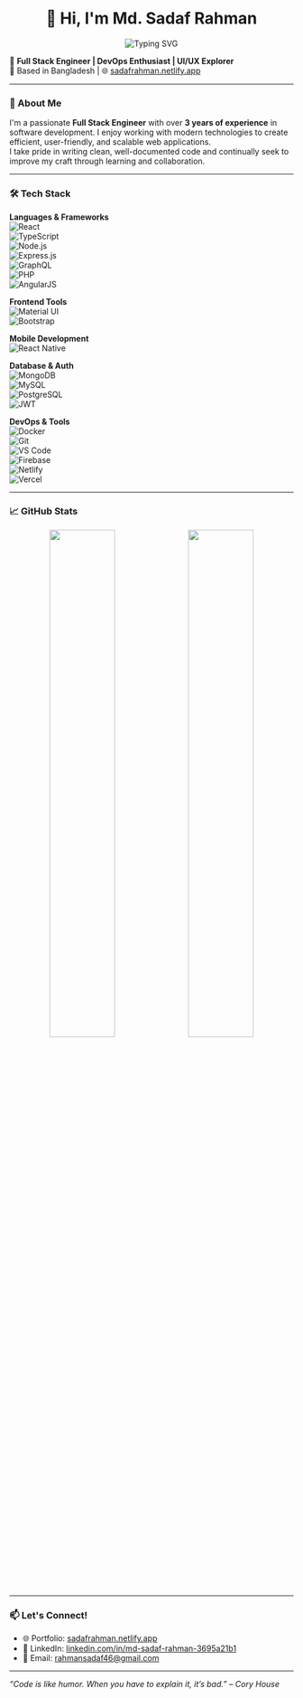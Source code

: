 

<div align="center">
  <h1 align="center">
  👋 Hi, I'm Md. Sadaf Rahman
  </h1>
  <p>
  <img src="https://readme-typing-svg.demolab.com?font=Fira+Code&duration=2000&pause=1000&color=F75C7E&width=435&lines=Full+Stack+Engineer;DevOps+Enthusiast;UI%2FUX+Explorer;Clean+Code+Advocate" alt="Typing SVG" />
</p>
</div>

🎯 **Full Stack Engineer | DevOps Enthusiast | UI/UX Explorer**  
📍 Based in Bangladesh | 🌐 [sadafrahman.netlify.app](https://sadafrahman.netlify.app)

---

### 🚀 About Me

I'm a passionate **Full Stack Engineer** with over **3 years of experience** in software development. I enjoy working with modern technologies to create efficient, user-friendly, and scalable web applications.  
I take pride in writing clean, well-documented code and continually seek to improve my craft through learning and collaboration.

---

### 🛠️ Tech Stack

**Languages & Frameworks**  
![React](https://img.shields.io/badge/-React-61DAFB?logo=react&logoColor=black&style=flat-square)  
![TypeScript](https://img.shields.io/badge/-TypeScript-007acc?logo=typescript&logoColor=white&style=flat-square)  
![Node.js](https://img.shields.io/badge/-Node.js-339933?logo=nodedotjs&logoColor=white&style=flat-square)  
![Express.js](https://img.shields.io/badge/-Express.js-000000?logo=express&logoColor=white&style=flat-square)  
![GraphQL](https://img.shields.io/badge/-GraphQL-E10098?logo=graphql&logoColor=white&style=flat-square)  
![PHP](https://img.shields.io/badge/-PHP-777BB4?logo=php&logoColor=white&style=flat-square)  
![AngularJS](https://img.shields.io/badge/-AngularJS-DD0031?logo=angularjs&logoColor=white&style=flat-square)

**Frontend Tools**  
![Material UI](https://img.shields.io/badge/-MaterialUI-007FFF?logo=mui&logoColor=white&style=flat-square)  
![Bootstrap](https://img.shields.io/badge/-Bootstrap-7952B3?logo=bootstrap&logoColor=white&style=flat-square)

**Mobile Development**  
![React Native](https://img.shields.io/badge/-ReactNative-61DAFB?logo=react&logoColor=black&style=flat-square)

**Database & Auth**  
![MongoDB](https://img.shields.io/badge/-MongoDB-47A248?logo=mongodb&logoColor=white&style=flat-square)  
![MySQL](https://img.shields.io/badge/-MySQL-4479A1?logo=mysql&logoColor=white&style=flat-square)  
![PostgreSQL](https://img.shields.io/badge/-PostgreSQL-336791?logo=postgresql&logoColor=white&style=flat-square)  
![JWT](https://img.shields.io/badge/-JWT-000000?logo=jsonwebtokens&logoColor=white&style=flat-square)

**DevOps & Tools**  
![Docker](https://img.shields.io/badge/-Docker-2496ED?logo=docker&logoColor=white&style=flat-square)  
![Git](https://img.shields.io/badge/-Git-F05032?logo=git&logoColor=white&style=flat-square)  
![VS Code](https://img.shields.io/badge/-VSCode-007ACC?logo=visualstudiocode&logoColor=white&style=flat-square)  
![Firebase](https://img.shields.io/badge/-Firebase-FFCA28?logo=firebase&logoColor=black&style=flat-square)  
![Netlify](https://img.shields.io/badge/-Netlify-00C7B7?logo=netlify&logoColor=white&style=flat-square)  
![Vercel](https://img.shields.io/badge/-Vercel-000000?logo=vercel&logoColor=white&style=flat-square)

---

### 📈 GitHub Stats

<p align="center">
  <img width="48%" src="https://github-readme-stats.vercel.app/api?username=rahmansadaf46&show_icons=true&theme=radical" />
  <img width="48%" src="https://github-readme-stats.vercel.app/api/top-langs/?username=rahmansadaf46&layout=compact&theme=radical" />
</p>

---

### 📫 Let's Connect!

- 🌐 Portfolio: [sadafrahman.netlify.app](https://sadafrahman.netlify.app)  
- 💼 LinkedIn: [linkedin.com/in/md-sadaf-rahman-3695a21b1](https://linkedin.com/in/md-sadaf-rahman-3695a21b1)  
- 📧 Email: rahmansadaf46@gmail.com

---

_“Code is like humor. When you have to explain it, it’s bad.” – Cory House_
